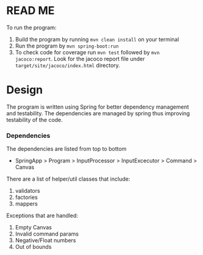 # READ ME

To run the program:
1. Build the program by running  `mvn clean install` on your terminal
2. Run the program by `mvn spring-boot:run`
3. To check code for coverage run `mvn test` followed by `mvn jacoco:report`.
   Look for the jacoco report file under `target/site/jacoco/index.html` 
   directory.

# Design
The program is written using Spring for better dependency management and 
testability. The dependencies are managed by spring thus improving 
testability of the code.


### Dependencies
The dependencies are listed from top to bottom 
- SpringApp > Program > InputProcessor > InputExcecutor > Command > Canvas

There are a list of helper/util classes that include:
1. validators
2. factories
3. mappers

Exceptions that are handled:
1. Empty Canvas
2. Invalid command params
3. Negative/Float numbers
4. Out of bounds
